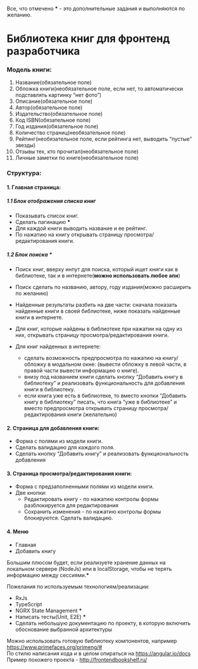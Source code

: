 Все, что отмечено  **\*** - это дополнительные задания и выполняются по желанию.

# Библиотека книг для фронтенд разработчика
  ### Модель книги:	
  1. Название(обязательное поле)
  2. Обложка книги(необязательное поле, если нет, то автоматически подставлять картинку “нет фото”)
  3. Описание(обязательное поле)
  4. Автор(обязательное поле)       
  5. Издательство(обязательное поле)
  6. Код ISBN(обязательное поле)
  7. Год издания(обязательное поле)
  8. Количество страниц(необязательное поле)
  9. Рейтинг(необязательное поле, если рейтинга нет, выводить “пустые” звезды)     
  10. Отзывы тех, кто прочитал(необязательное поле) 
  11. Личные заметки по книге(необязательное поле)
  
  ### Структура: 
   #### 1.  Главная страница:
   ##### 1.1 Блок отображения списка книг
* Показывать список книг.
* Сделать пагинацию **\***
* Для каждой книги выводить название и ее рейтинг.
* По нажатию на книгу открывать страницу просмотра/редактирования книги.	

##### 1.2 Блок поиска **\***
* Поиск книг, вверху инпут для поиска, который ищет книги как в библиотеке, так и в интернете(**можно использовать любое апи**)
* Поиск сделать по названию, автору, году издания(можно расширить по желанию)
* Найденные результаты разбить на две части: сначала показать найденные книги в своей библиотеке, ниже показать найденные книги в интернете.

* Для книг, которые найдены в библиотеке при нажатии на одну из них, открывать страницу просмотра/редактирования книги. 

* Для книг найденных в интернете:           
    * сделать возможность предпросмотра по нажатию на книгу/обложку в модальном окне: (вывести обложку в левой части, в правой части вывести информацию о книге).
    * внизу под названием книги сделать кнопку “Добавить книгу в библиотеку” и реализовать функциональность для добавления книги в библиотеку.
    * если книга уже есть в библиотеке, то вместо кнопки “Добавить книгу в библиотеку” писать, что книга “уже в библиотеке” и вместо предпросмотра открывать страницу просмотра/редактирования книги (желательно)

#### 2. Страница для добавления книги:    
   * Форма с полями из модели книги. 
   * Сделать валидацию для каждого поля.    
   * Сделать кнопку “Добавить книгу” и реализовать функциональность добавления

#### 3. Страница просмотра/редактирования книги:    
* Форма с предзаполненными полями из модели книги.
*  Две кнопки:
    * Редактировать книгу - по нажатию контролы формы разблокируется для редактирования
    * Сохранить изменения - по нажатию контролы формы блокируются. Сделать валидацию.

####   4.  Меню
* Главная
* Добавить книгу

Большим плюсом будет, если реализуете хранение данных на локальном сервере (NodeJs) или в localStorage, чтобы не терять информацию между сессиями.**\***

Пожелания по используемым технологиям/реализации:
* RxJs
* TypeScript
* NGRX State Management **\***
* Написать тесты(Unit, E2E) **\***
* Сделать небольшую документацию по проекту, в которую включить обоснование выбранной архитектуры

Можно использовать готовую библиотеку компонентов, например https://www.primefaces.org/primeng/#  
По стилю написания кода и в целом опираться на https://angular.io/docs  
Пример похожего проекта - http://frontendbookshelf.ru/  
